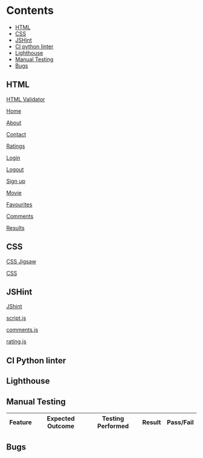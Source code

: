 # Contents 
* [HTML](#html)
* [CSS](#css)
* [JSHint](#jshint)
* [CI python linter](#ci-python-linter)
* [Lighthouse](#lighthouse)
* [Manual Testing](#manual-testing)
* [Bugs](#bugs)

## HTML
[HTML Validator](https://validator.w3.org/)

[Home](documentation/testing/html-vld/index-html-vld.png)

[About](documentation/testing/html-vld/about-html-vld.png)

[Contact](documentation/testing/html-vld/contact-html-vld.png)

[Ratings](documentation/testing/html-vld/ratings-html-vld.png)

[Login](documentation/testing/html-vld/login-html-vld.png)

[Logout](documentation/testing/html-vld/logout-html-vld.png)

[Sign up]()

[Movie](documentation/testing/html-vld/movie-html-vld.png)

[Favourites](documentation/testing/html-vld/favourites-html-vld.png)

[Comments](documentation/testing/html-vld/comments-html-vld.png)

[Results](documentation/testing/html-vld/results-html-vld.png)

## CSS
[CSS Jigsaw](https://jigsaw.w3.org/css-validator/)

[CSS](documentation/testing/css-vld/css-vld.png)

## JSHint
[JShint](https://jshint.com/)

[script.js](/documentation/testing/jshint/script-jsh.png)

[comments.js](/documentation/testing/jshint/comments-jsh.png)

[rating.js](/documentation/testing/jshint/rating-jsh.png)


## CI Python linter


## Lighthouse




## Manual Testing

|Feature|Expected Outcome|Testing Performed|Result|Pass/Fail|
|--|--|--|--|--|



## Bugs
